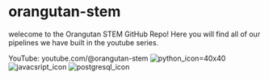 ﻿# orangutan-stem
welecome to the Orangutan STEM GitHub Repo! Here you will find all of our pipelines we have built in the youtube series.

YouTube: youtube.com/@orangutan-stem
![python_icon](https://user-images.githubusercontent.com/18253756/229087323-5cf7a294-1efb-4782-9799-34e93383a310.svg)=40x40
![javacsript_icon](https://user-images.githubusercontent.com/18253756/229087410-4a7a1aae-1de9-4ecc-bb15-a1b722e0b0fa.svg)
![postgresql_icon](https://user-images.githubusercontent.com/18253756/229087377-ff209336-ed2e-4cd1-ae90-fc9cab8c3d01.svg)
